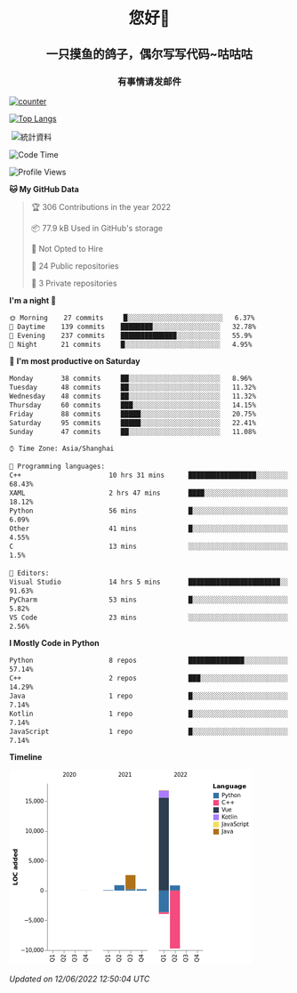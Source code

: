 

<!--
**kitUIN/kitUIN** is a ✨ _special_ ✨ repository because its `README.md` (this file) appears on your GitHub profile.

Here are some ideas to get you started:

- 🔭 I’m currently working on ...
- 🌱 I’m currently learning ...
- 👯 I’m looking to collaborate on ...
- 🤔 I’m looking for help with ...
- 💬 Ask me about ...
- 📫 How to reach me: ...
- 😄 Pronouns: ...
- ⚡ Fun fact: ...
-->
<h1 align="center">您好👋</h1>
<h2 align="center">一只摸鱼的鸽子，偶尔写写代码~咕咕咕</h2>
<h3 align="center">有事情请发邮件</h3>

[![counter](https://count.getloli.com/get/@KitUIN?theme=rule34)](https://count.getloli.com/)

[![Top Langs](https://github-readme-stats.vercel.app/api/top-langs/?username=kitUIN&show_icons=true&theme=gruvbox&locale=cn&layout=compact)](https://github.com/anuraghazra/github-readme-stats)

<p>&nbsp;<img align="center" src="https://github-readme-stats.vercel.app/api?username=kitUIN&show_icons=true&theme=gruvbox&locale=cn" alt="統計資料" /></p>


<!--START_SECTION:waka-->
![Code Time](http://img.shields.io/badge/Code%20Time-579%20hrs%2057%20mins-blue)

![Profile Views](http://img.shields.io/badge/Profile%20Views-1-blue)

**🐱 My GitHub Data** 

> 🏆 306 Contributions in the year 2022
 > 
> 📦 77.9 kB Used in GitHub's storage 
 > 
> 🚫 Not Opted to Hire
 > 
> 📜 24 Public repositories 
 > 
> 🔑 3 Private repositories  
 > 
**I'm a night 🦉** 

```text
🌞 Morning    27 commits     █░░░░░░░░░░░░░░░░░░░░░░░░   6.37% 
🌆 Daytime    139 commits    ████████░░░░░░░░░░░░░░░░░   32.78% 
🌃 Evening    237 commits    ██████████████░░░░░░░░░░░   55.9% 
🌙 Night      21 commits     █░░░░░░░░░░░░░░░░░░░░░░░░   4.95%

```
📅 **I'm most productive on Saturday** 

```text
Monday       38 commits     ██░░░░░░░░░░░░░░░░░░░░░░░   8.96% 
Tuesday      48 commits     ██░░░░░░░░░░░░░░░░░░░░░░░   11.32% 
Wednesday    48 commits     ██░░░░░░░░░░░░░░░░░░░░░░░   11.32% 
Thursday     60 commits     ███░░░░░░░░░░░░░░░░░░░░░░   14.15% 
Friday       88 commits     █████░░░░░░░░░░░░░░░░░░░░   20.75% 
Saturday     95 commits     █████░░░░░░░░░░░░░░░░░░░░   22.41% 
Sunday       47 commits     ██░░░░░░░░░░░░░░░░░░░░░░░   11.08%

```


```text
⌚︎ Time Zone: Asia/Shanghai

💬 Programming languages: 
C++                      10 hrs 31 mins      █████████████████░░░░░░░░   68.43% 
XAML                     2 hrs 47 mins       ████░░░░░░░░░░░░░░░░░░░░░   18.12% 
Python                   56 mins             █░░░░░░░░░░░░░░░░░░░░░░░░   6.09% 
Other                    41 mins             █░░░░░░░░░░░░░░░░░░░░░░░░   4.55% 
C                        13 mins             ░░░░░░░░░░░░░░░░░░░░░░░░░   1.5%

📝 Editors: 
Visual Studio            14 hrs 5 mins       ███████████████████████░░   91.63% 
PyCharm                  53 mins             █░░░░░░░░░░░░░░░░░░░░░░░░   5.82% 
VS Code                  23 mins             ░░░░░░░░░░░░░░░░░░░░░░░░░   2.56%

```

**I Mostly Code in Python** 

```text
Python                   8 repos             ██████████████░░░░░░░░░░░   57.14% 
C++                      2 repos             ███░░░░░░░░░░░░░░░░░░░░░░   14.29% 
Java                     1 repo              █░░░░░░░░░░░░░░░░░░░░░░░░   7.14% 
Kotlin                   1 repo              █░░░░░░░░░░░░░░░░░░░░░░░░   7.14% 
JavaScript               1 repo              █░░░░░░░░░░░░░░░░░░░░░░░░   7.14%

```


**Timeline**

![Chart not found](https://raw.githubusercontent.com/kitUIN/kitUIN/main/charts/bar_graph.png) 


 *Updated on 12/06/2022 12:50:04 UTC*
<!--END_SECTION:waka-->
